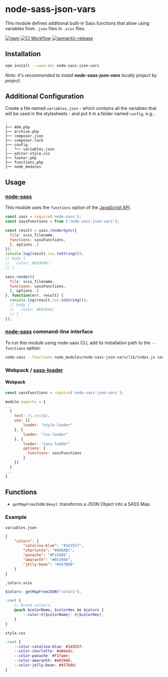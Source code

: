 # node-sass-json-vars

This module defines additional built-in Sass functions that allow using variables from `.json` files in `.scss` files.

[![npm](https://img.shields.io/npm/v/node-sass-json-vars.svg)](https://www.npmjs.com/package/node-sass-json-vars)
[![CI Workflow](https://github.com/colis/wally/workflows/CI%20Workflow/badge.svg)](https://github.com/colis/node-sass-json-vars/actions)
[![semantic-release](https://img.shields.io/badge/%20%20%F0%9F%93%A6%F0%9F%9A%80-semantic--release-e10079.svg)](https://github.com/semantic-release/semantic-release)

## Installation

```sh
npm install --save-dev node-sass-json-vars
```

_Note: it's recommended to install **node-sass-json-vars** locally project by project._

## Additional Configuration

Create a file named `variables.json` - which contains all the variables that will be used in the stylesheets - and put it in a folder named `config`, e.g.:

```
.
├── 404.php
├── archive.php
├── composer.json
├── composer.lock
├── config
│   └── variables.json
├── editor-style.css
├── footer.php
├── functions.php
├── node_modules
```

## Usage
### [node-sass](https://github.com/sass/node-sass)
This module uses the `functions` option of the [JavaScript API](https://sass-lang.com/documentation/js-api#functions).

```javascript
const sass = require('node-sass');
const sassFunctions = from ('node-sass-json-vars');

const result = sass.renderSync({
  file: scss_filename,
  functions: sassFunctions,
  [, options..]
});
console.log(result.css.toString());
// body {
//   color: #E63946;
// }

sass.render({
  file: scss_filename,
  functions: sassFunctions,
  [, options..]
}, function(err, result) {
  console.log(result.css.toString());
  // body {
  //   color: #E63946;
  // }
});
```

### [node-sass](https://github.com/sass/node-sass) command-line interface

To run this module using node-sass CLI, add its installation path to the `--functions` option: 

```sh
node-sass --functions node_modules/node-sass-json-vars/lib/index.js sass/style.scss style.css
```

### Webpack / [sass-loader](https://github.com/jtangelder/sass-loader)

#### Webpack

```javascript
const sassFunctions = require('node-sass-json-vars');

module.exports = {
...
  {
    test: /\.scss$/,
    use: [{
        loader: "style-loader"
    }, {
        loader: "css-loader"
    }, {
        loader: "sass-loader"
        options: {
          functions: sassFunctions
        }
    }]
  }
...
}
```

## Functions

* `getMapFromJSON($key)`: transforms a JSON Object into a SASS Map.

### Example

`variables.json`

```json
{
	"colors": {
		"catalina-blue": "#1D3557",
		"charlotte": "#A8DADC",
		"panache": "#F1FAEE",
		"amaranth": "#E63946",
		"jelly-bean": "#457B9D"
	}
}
```

`_colors.scss`

```scss
$colors: getMapFromJSON("colors");

:root {
	// Brand colours.
	@each $colorName, $colorHex in $colors {
		--color-#{$colorName}: #{$colorHex};
	}
}
```

`style.css`

```css
:root {
	--color-catalina-blue: #1d3557;
	--color-charlotte: #a8dadc;
	--color-panache: #f1faee;
	--color-amaranth: #e63946;
	--color-jelly-bean: #457b9d;
}
```
